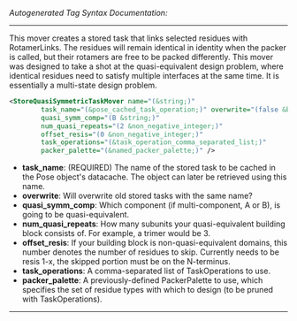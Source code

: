 <!-- THIS IS AN AUTOGENERATED FILE: Don't edit it directly, instead change the schema definition in the code itself. -->

_Autogenerated Tag Syntax Documentation:_

---
This mover creates a stored task that links selected residues with RotamerLinks. The residues will remain identical in identity when the packer is called, but their rotamers are free to be packed differently. This mover was designed to take a shot at the quasi-equivalent design problem, where identical residues need to satisfy multiple interfaces at the same time. It is essentially a multi-state design problem.

```xml
<StoreQuasiSymmetricTaskMover name="(&string;)"
        task_name="(&pose_cached_task_operation;)" overwrite="(false &bool;)"
        quasi_symm_comp="(B &string;)"
        num_quasi_repeats="(2 &non_negative_integer;)"
        offset_resis="(0 &non_negative_integer;)"
        task_operations="(&task_operation_comma_separated_list;)"
        packer_palette="(&named_packer_palette;)" />
```

-   **task_name**: (REQUIRED) The name of the stored task to be cached in the Pose object's datacache.  The object can later be retrieved using this name.
-   **overwrite**: Will overwrite old stored tasks with the same name?
-   **quasi_symm_comp**: Which component (if multi-component, A or B), is going to be quasi-equivalent.
-   **num_quasi_repeats**: How many subunits your quasi-equivalent building block consists of. For example, a trimer would be 3.
-   **offset_resis**: If your building block is non-quasi-equivalent domains, this number denotes the number of residues to skip. Currently needs to be resis 1-x, the skipped portion must be on the N-terminus.
-   **task_operations**: A comma-separated list of TaskOperations to use.
-   **packer_palette**: A previously-defined PackerPalette to use, which specifies the set of residue types with which to design (to be pruned with TaskOperations).

---
